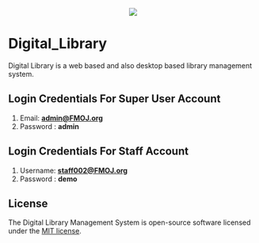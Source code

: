 <p align="center"><img src="https://github.com/rukibhamz/National-Depository-of-Treaties/blob/dev/images/card-logo.png" ></p>

# Digital_Library
Digital Library is a web based and also desktop based library management system.

## Login Credentials For Super User Account
1. Email:   <b>admin@FMOJ.org</b><br>
2. Password :  <b>admin</b> <br>

## Login Credentials For Staff Account
1. Username:   <b>staff002@FMOJ.org</b><br>
2. Password :  <b>demo</b> <br>

## License

The Digital Library Management System is open-source software licensed under the [MIT license](https://opensource.org/licenses/MIT).
